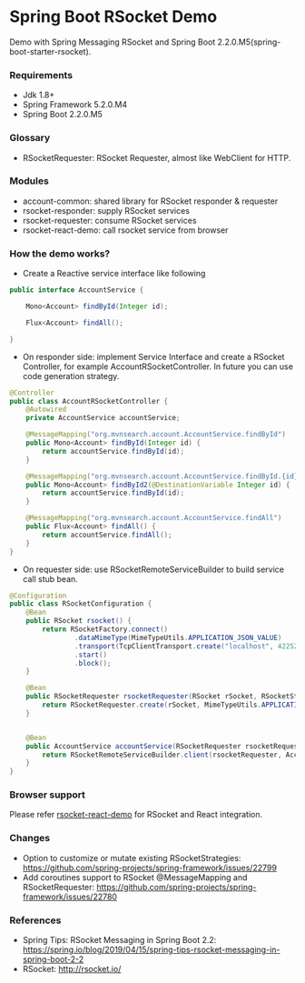 Spring Boot RSocket Demo
========================

Demo with Spring Messaging RSocket and Spring Boot 2.2.0.M5(spring-boot-starter-rsocket).

### Requirements

* Jdk 1.8+
* Spring Framework 5.2.0.M4
* Spring Boot 2.2.0.M5

### Glossary

* RSocketRequester: RSocket Requester, almost like WebClient for HTTP.

### Modules

* account-common: shared library for RSocket responder & requester
* rsocket-responder: supply RSocket services
* rsocket-requester: consume RSocket services
* rsocket-react-demo: call rsocket service from browser

### How the demo works?

* Create a Reactive service interface like following

```java
public interface AccountService {

    Mono<Account> findById(Integer id);

    Flux<Account> findAll();

}
```

* On responder side: implement Service Interface and create a RSocket Controller, for example AccountRSocketController. In future you can use code generation strategy.

```java
@Controller
public class AccountRSocketController {
    @Autowired
    private AccountService accountService;

    @MessageMapping("org.mvnsearch.account.AccountService.findById")
    public Mono<Account> findById(Integer id) {
        return accountService.findById(id);
    }

    @MessageMapping("org.mvnsearch.account.AccountService.findById.{id}")
    public Mono<Account> findById2(@DestinationVariable Integer id) {
        return accountService.findById(id);
    }

    @MessageMapping("org.mvnsearch.account.AccountService.findAll")
    public Flux<Account> findAll() {
        return accountService.findAll();
    }
}
```

* On requester side: use RSocketRemoteServiceBuilder to build service call stub bean.

```java
@Configuration
public class RSocketConfiguration {
    @Bean
    public RSocket rsocket() {
        return RSocketFactory.connect()
                .dataMimeType(MimeTypeUtils.APPLICATION_JSON_VALUE)
                .transport(TcpClientTransport.create("localhost", 42252))
                .start()
                .block();
    }

    @Bean
    public RSocketRequester rsocketRequester(RSocket rSocket, RSocketStrategies strategies) {
        return RSocketRequester.create(rSocket, MimeTypeUtils.APPLICATION_JSON, strategies);
    }


    @Bean
    public AccountService accountService(RSocketRequester rsocketRequester) {
        return RSocketRemoteServiceBuilder.client(rsocketRequester, AccountService.class).build();
    }
}
```

### Browser support

Please refer [rsocket-react-demo](rsocket-react-demo) for RSocket and React integration.


### Changes

* Option to customize or mutate existing RSocketStrategies: https://github.com/spring-projects/spring-framework/issues/22799
* Add coroutines support to RSocket @MessageMapping and RSocketRequester: https://github.com/spring-projects/spring-framework/issues/22780

### References

* Spring Tips: RSocket Messaging in Spring Boot 2.2: https://spring.io/blog/2019/04/15/spring-tips-rsocket-messaging-in-spring-boot-2-2
* RSocket: http://rsocket.io/
